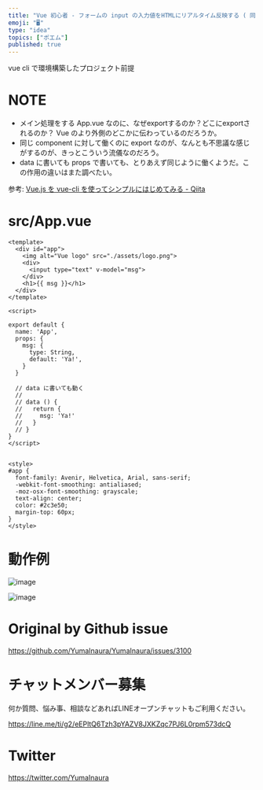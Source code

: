 ```yaml
---
title: "Vue 初心者 - フォームの input の入力値をHTMLにリアルタイム反映する ( 同じComponentでのデータバインド )  ("
emoji: "🖥"
type: "idea"
topics: ["ポエム"]
published: true
---
```


vue cli で環境構築したプロジェクト前提

# NOTE

- メイン処理をする App.vue なのに、なぜexportするのか？どこにexportされるのか？ Vue のより外側のどこかに伝わっているのだろうか。
- 同じ component に対して働くのに export なのが、なんとも不思議な感じがするのが、きっとこういう流儀なのだろう。 
- data に書いても props で書いても、とりあえず同じように働くようだ。この作用の違いはまた調べたい。

参考: [Vue.js を vue-cli を使ってシンプルにはじめてみる - Qiita](https://qiita.com/567000/items/dde495d6a8ad1c25fa43)

# src/App.vue

```vue
<template>
  <div id="app">
    <img alt="Vue logo" src="./assets/logo.png">
    <div>
      <input type="text" v-model="msg">
    </div>
    <h1>{{ msg }}</h1>
  </div>
</template>

<script>

export default {
  name: 'App',
  props: {
    msg: {
      type: String,
      default: 'Ya!',
    }
  }

  // data に書いても動く
  //
  // data () {
  //   return {
  //     msg: 'Ya!'
  //   }
  // }
}
</script>


<style>
#app {
  font-family: Avenir, Helvetica, Arial, sans-serif;
  -webkit-font-smoothing: antialiased;
  -moz-osx-font-smoothing: grayscale;
  text-align: center;
  color: #2c3e50;
  margin-top: 60px;
}
</style>
```

# 動作例

![image](https://user-images.githubusercontent.com/13635059/80584798-35537c00-8a4d-11ea-90da-ff52a08894d5.png)

![image](https://user-images.githubusercontent.com/13635059/80584959-764b9080-8a4d-11ea-9d2a-cd429069d482.png)


# Original by Github issue

https://github.com/YumaInaura/YumaInaura/issues/3100











<!-- Update From Qiita API -->

# チャットメンバー募集


何か質問、悩み事、相談などあればLINEオープンチャットもご利用ください。

https://line.me/ti/g2/eEPltQ6Tzh3pYAZV8JXKZqc7PJ6L0rpm573dcQ





# Twitter


https://twitter.com/YumaInaura


<!-- Update From Qiita API -->


